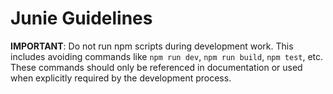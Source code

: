 # Junie Guidelines
**IMPORTANT**: Do not run npm scripts during development work. This includes avoiding commands like `npm run dev`, `npm run build`, `npm test`, etc. These commands should only be referenced in documentation or used when explicitly required by the development process.


